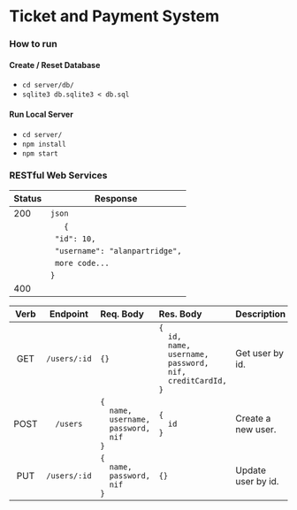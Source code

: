 # Ticket and Payment System

### How to run

#### Create / Reset Database

* `cd server/db/`
* `sqlite3 db.sqlite3 < db.sql`

#### Run Local Server

* `cd server/`
* `npm install`
* `npm start`

### RESTful Web Services

| Status | Response  |
| ------ | --------- |
| 200    | `json`                          |
|        | `   {`                          |
|        | ` "id": 10,`                    |
|        | ` "username": "alanpartridge",` |
|        | ` more code...`                 |
|        | `}`                             |
| 400    |                                 |

| Verb  | Endpoint | Req. Body | Res. Body | Description |
| :---: | :------: | :-------- | :-------- | :--------- |
| GET   | `/users/:id` | <code>{}</code> | <code>{<br>&nbsp;&nbsp;id,<br>&nbsp;&nbsp;name,<br>&nbsp;&nbsp;username,<br>&nbsp;&nbsp;password,<br>&nbsp;&nbsp;nif,<br>&nbsp;&nbsp;creditCardId,<br>}</code> |Get user by id. |
| POST | `/users` | <code>{<br>&nbsp;&nbsp;name,<br>&nbsp;&nbsp;username,<br>&nbsp;&nbsp;password,<br>&nbsp;&nbsp;nif<br>}</code> | <code>{<br>&nbsp;&nbsp;id<br>}</code> | Create a new user. |
| PUT | `/users/:id` | <code>{<br>&nbsp;&nbsp;name,<br>&nbsp;&nbsp;password,<br>&nbsp;&nbsp;nif<br>}</code> | <code>{}</code> | Update user by id.